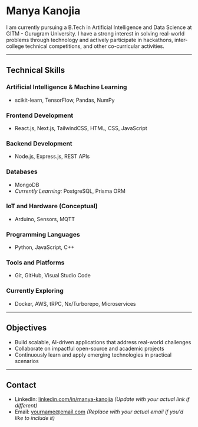 # Manya Kanojia

I am currently pursuing a B.Tech in Artificial Intelligence and Data Science at GITM - Gurugram University. I have a strong interest in solving real-world problems through technology and actively participate in hackathons, inter-college technical competitions, and other co-curricular activities.

---

## Technical Skills

### Artificial Intelligence & Machine Learning
- scikit-learn, TensorFlow, Pandas, NumPy

### Frontend Development
- React.js, Next.js, TailwindCSS, HTML, CSS, JavaScript

### Backend Development
- Node.js, Express.js, REST APIs

### Databases
- MongoDB  
- *Currently Learning:* PostgreSQL, Prisma ORM

### IoT and Hardware (Conceptual)
- Arduino, Sensors, MQTT

### Programming Languages
- Python, JavaScript, C++

### Tools and Platforms
- Git, GitHub, Visual Studio Code

### Currently Exploring
- Docker, AWS, tRPC, Nx/Turborepo, Microservices

---

## Objectives

- Build scalable, AI-driven applications that address real-world challenges  
- Collaborate on impactful open-source and academic projects  
- Continuously learn and apply emerging technologies in practical scenarios

---

## Contact

- LinkedIn: [linkedin.com/in/manya-kanojia](https://www.linkedin.com/in/manya-kanojia) *(Update with your actual link if different)*  
- Email: yourname@email.com *(Replace with your actual email if you'd like to include it)*

